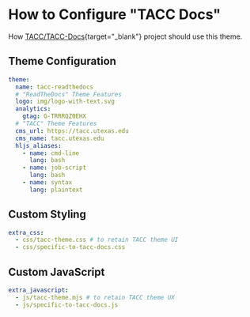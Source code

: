 # How to Configure "TACC Docs"

How [TACC/TACC-Docs][tacc-docs]{target="_blank"} project should use this theme.

[tacc-docs]: https://github.com/TACC/TACC-Docs

## Theme Configuration

```yaml
theme:
  name: tacc-readthedocs
  # "ReadTheDocs" Theme Features
  logo: img/logo-with-text.svg
  analytics:
    gtag: G-TRRRQZ0EHX
  # "TACC" Theme Features
  cms_url: https://tacc.utexas.edu
  cms_name: tacc.utexas.edu
  hljs_aliases:
    - name: cmd-line
      lang: bash
    - name: job-script
      lang: bash
    - name: syntax
      lang: plaintext
```

## Custom Styling

```yaml
extra_css:
  - css/tacc-theme.css # to retain TACC theme UI
  - css/specific-to-tacc-docs.css
```

## Custom JavaScript

```yaml
extra_javascript:
  - js/tacc-theme.mjs # to retain TACC theme UX
  - js/specific-to-tacc-docs.js
```
